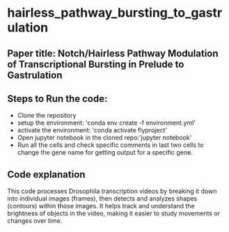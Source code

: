 # hairless_pathway_bursting_to_gastrulation

## Paper title: Notch/Hairless Pathway Modulation of Transcriptional Bursting in Prelude to Gastrulation

## Steps to Run the code:
- Clone the repository
- setup the environment: 'conda env create -f environment.yml'
- activate the environment: 'conda activate flyproject'
- Open jupyter notebook in the cloned repo:'jupyter notebook'
- Run all the cells and check specific comments in last two cells to change the gene name for getting output for a specific gene.

## Code explanation
This code processes Drosophila transcription videos by breaking it down into individual images (frames), then detects and analyzes shapes (contours) within those images. It helps track and understand the brightness of objects in the video, making it easier to study movements or changes over time.
